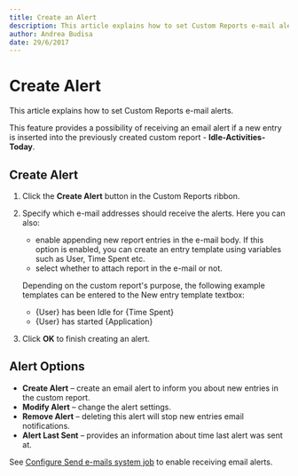 ```yaml
---
title: Create an Alert
description: This article explains how to set Custom Reports e-mail alerts.
author: Andrea Budisa
date: 29/6/2017
---
```


# Create Alert

This article explains how to set Custom Reports e-mail alerts.

This feature provides a possibility of receiving an email alert if a new entry is inserted into the previously created custom report - **Idle-Activities-Today**.

## Create Alert

1. Click the **Create Alert** button in the Custom Reports ribbon.
2. Specify which e-mail addresses should receive the alerts. Here you can also:

   * enable appending new report entries in the e-mail body. If this option is enabled, you can create an entry template using variables such as User, Time Spent etc.
   * select whether to attach report in the e-mail or not.

   Depending on the custom report's purpose, the following example templates can be entered to the New entry template textbox:

   * {User} has been Idle for {Time Spent}
   * {User} has started {Application}

3. Click **OK** to finish creating an alert.

## Alert Options

* **Create Alert** – create an email alert to inform you about new entries in the custom report.
* **Modify Alert** – change the alert settings.
* **Remove Alert** – deleting this alert will stop new entries email notifications.
* **Alert Last Sent** – provides an information about time last alert was sent at.

See [Configure Send e-mails system job](https://github.com/SysKitTeam/docs-monitor/tree/638b3861bfa1518ebf7fe8a1f1706752bcf7bb98/get-to-know-syskit-monitor/backstage-screen/configuration/options/README.md#send-e-mails.md) to enable receiving email alerts.


